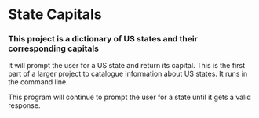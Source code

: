 # State Capitals
### This project is a dictionary of US states and their corresponding capitals

It will prompt the user for a US state and return its capital. This is the first part of a larger project to catalogue information about US states. It runs in the command line.

This program will continue to prompt the user for a state until it gets a valid response.
